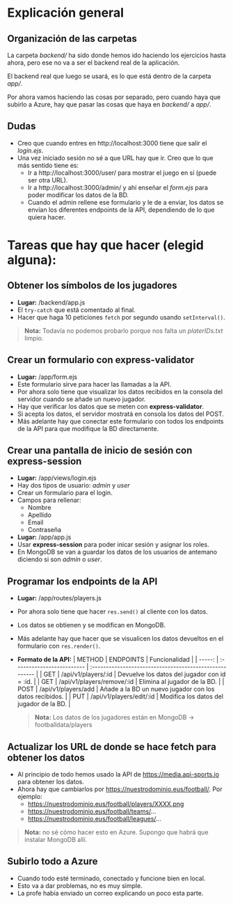 # Explicación general

## Organización de las carpetas
La carpeta _backend/_ ha sido donde hemos ido haciendo los ejercicios hasta ahora, pero ese no va a ser el backend real de la aplicación.  

El backend real que luego se usará, es lo que está dentro de la carpeta _app/_.  

Por ahora vamos haciendo las cosas por separado, pero cuando haya que subirlo a Azure, hay que pasar las cosas que haya en _backend/_ a _app/_.  

## Dudas
- Creo que cuando entres en http://localhost:3000 tiene que salir el _login.ejs_.
- Una vez iniciado sesión no sé a que URL hay que ir. Creo que lo que más sentido tiene es:
  - Ir a http://localhost:3000/user/ para mostrar el juego en sí (puede ser otra URL).
  - Ir a http://localhost:3000/admin/ y ahí enseñar el _form.ejs_ para poder modificar los datos de la BD.
  - Cuando el admin rellene ese formulario y le de a enviar, los datos se envían los diferentes endpoints de la API, dependiendo de lo que quiera hacer.

# Tareas que hay que hacer (elegid alguna):

## Obtener los símbolos de los jugadores
- **Lugar:** /backend/app.js
- El `try-catch` que está comentado al final.
- Hacer que haga 10 peticiones `fetch` por segundo usando `setInterval()`.
> **Nota:** Todavía no podemos probarlo porque nos falta un _platerIDs.txt_ limpio.

## Crear un formulario con express-validator
- **Lugar:** /app/form.ejs
- Este formulario sirve para hacer las llamadas a la API.
- Por ahora solo tiene que visualizar los datos recibidos en la consola del servidor cuando se añade un nuevo jugador.
- Hay que verificar los datos que se meten con **express-validator**.
- Si acepta los datos, el servidor mostratá en consola los datos del POST.
- Más adelante hay que conectar este formulario con todos los endpoints de la API para que modifique la BD directamente.

## Crear una pantalla de inicio de sesión con express-session
- **Lugar:** /app/views/login.ejs
- Hay dos tipos de usuario: _admin_ y _user_
- Crear un formulario para el login.
- Campos para rellenar:
  - Nombre
  - Apellido
  - Email
  - Contraseña
- **Lugar:** /app/app.js
- Usar **express-session** para poder inicar sesión y asignar los roles.
- En MongoDB se van a guardar los datos de los usuarios de antemano diciendo si son _admin_ o _user_.

## Programar los endpoints de la API
- **Lugar:** /app/routes/players.js
- Por ahora solo tiene que hacer `res.send()` al cliente con los datos.
- Los datos se obtienen y se modifican en MongoDB.
- Más adelante hay que hacer que se visualicen los datos devueltos en el formulario con `res.render()`.
- **Formato de la API:**
  | METHOD | ENDPOINTS                  | Funcionalidad                                           |
  | -----: | :------------------------- | :------------------------------------------------------ |
  |    GET | /api/v1/players/:id        | Devuelve los datos del jugador con id = :id.            |
  |    GET | /api/v1/players/remove/:id | Elimina al jugador de la BD.                            |
  |   POST | /api/v1/players/add        | Añade a la BD un nuevo jugador con los datos recibidos. |
  |    PUT | /api/v1/players/edit/:id   | Modifica los datos del jugador de la BD.                |

  > **Nota:** Los datos de los jugadores están en MongoDB -> footballdata/players

## Actualizar los URL de donde se hace fetch para obtener los datos
- Al principio de todo hemos usado la API de https://media.api-sports.io para obtener los datos.
- Ahora hay que cambiarlos por https://nuestrodominio.eus/football/. Por ejemplo:
  - https://nuestrodominio.eus/football/players/XXXX.png
  - https://nuestrodominio.eus/football/teams/...
  - https://nuestrodominio.eus/football/leagues/...
  
> **Nota:** no sé cómo hacer esto en Azure. Supongo que habrá que instalar MongoDB allí.

## Subirlo todo a Azure
- Cuando todo esté terminado, conectado y funcione bien en local.
- Esto va a dar problemas, no es muy simple.
- La profe había enviado un correo explicando un poco esta parte.